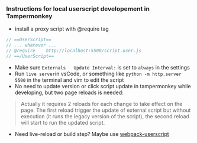 ### Instructions for local userscript developement in Tampermonkey

* install a proxy script with @require tag
```js
// ==UserScript==
// ... whatever ...
// @require    http://localhost:5500/script.user.js
// ==/UserScript==
```
* Make sure `Externals	
Update Interval:` is set to `always` in the settings
* Run `live server`in vsCode, or something like `python -m http.server 5500` in the terminal and vim to edit the script
* No need to update version or click script update in tampermonkey while developing, but two page reloads is needed:

> Actually it requires 2 reloads for each change to take effect on the page. The first reload trigger the update of external script but without execution (it runs the legacy version of the script), the second reload will start to run the updated script.

* Need live-reload or build step? Maybe use [webpack-userscript](https://github.com/momocow/webpack-userscript?tab=readme-ov-file#webpack-userscript)

